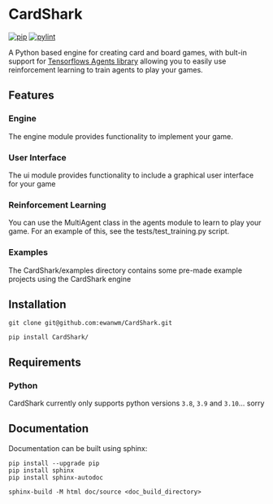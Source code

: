 # CardShark

[![pip](https://github.com/ewanwm/CardShark/actions/workflows/pip_install.yml/badge.svg)](https://github.com/ewanwm/CardShark/actions/workflows/pip_install.yml)
[![pylint](https://github.com/ewanwm/CardShark/actions/workflows/pylint.yml/badge.svg)](https://github.com/ewanwm/CardShark/actions/workflows/pylint.yml)

A Python based engine for creating card and board games, with bult-in support for [Tensorflows Agents library](https://www.tensorflow.org/agents) allowing you to easily use reinforcement learning to train agents to play your games.

## Features

### Engine
The engine module provides functionality to implement your game. 

### User Interface
The ui module provides functionality to include a graphical user interface for your game

### Reinforcement Learning
You can use the MultiAgent class in the agents module to learn to play your game. For an example of this, see the tests/test_training.py script.

### Examples 
The CardShark/examples directory contains some pre-made example projects using the CardShark engine

## Installation

```
git clone git@github.com:ewanwm/CardShark.git

pip install CardShark/
```

## Requirements

### Python
CardShark currently only supports python versions `3.8`, `3.9` and `3.10`... sorry

## Documentation

Documentation can be built using sphinx:

```
pip install --upgrade pip
pip install sphinx
pip install sphinx-autodoc

sphinx-build -M html doc/source <doc_build_directory>
```
